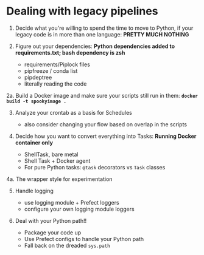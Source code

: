 # Dealing with legacy pipelines

1. Decide what you're willing to spend the time to move to Python, if your legacy code is in more than one language: **PRETTY MUCH NOTHING**

2. Figure out your dependencies: **Python dependencies added to requirements.txt; bash dependency is zsh**
	 - requirements/Piplock files
	 - pipfreeze / conda list
	 - pipdeptree
	 - literally reading the code

2a. Build a Docker image and make sure your scripts still run in them: **`docker build -t spookyimage .`**

3. Analyze your crontab as a basis for Schedules
	- also consider changing your flow based on overlap in the scripts

4. Decide how you want to convert everything into Tasks: **Running Docker container only**
	- ShellTask, bare metal
	- Shell Task + Docker agent
	- For pure Python tasks: `@task` decorators vs `Task` classes

4a. The wrapper style for experimentation

5. Handle logging
	 - use logging module + Prefect loggers
	 - configure your own logging module loggers

6. Deal with your Python path!!
	- Package your code up
	- Use Prefect configs to handle your Python path
	- Fall back on the dreaded `sys.path`